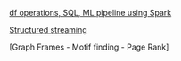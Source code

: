 [df operations, SQL, ML pipeline using Spark](https://github.com/KenzyAggour/Spark/blob/main/Spark%20-%201.ipynb)

[Structured streaming](https://github.com/KenzyAggour/Spark/blob/main/Structured_Streaming.ipynb)

[Graph Frames - Motif finding - Page Rank]
